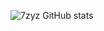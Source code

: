 ![7zyz GitHub stats](https://github-readme-stats.vercel.app/api?username=7zyz&show_icons=true&count_private=true&theme=blue)

